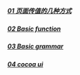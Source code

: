 ##### [01 页面传值的几种方式](https://github.com/zonezs/iOS/blob/master/01%20%E9%A1%B5%E9%9D%A2%E4%BC%A0%E5%80%BC.md)

##### [02 Basic function](https://github.com/zonezs/iOS/blob/master/02%20Basic%20function.md)

##### [03 Basic grammar](https://github.com/zonezs/iOS/blob/master/03%20Basic%20grammar.md)

##### [04 cocoa ui](https://github.com/zonezs/iOS/blob/master/04%20cocoa%20ui.md)
